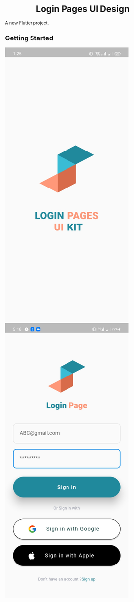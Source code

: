 <h1 align='center'>Login  Pages UI Design</h1>
A new Flutter project.

## Getting Started

<p align='left'>
<img src="design_screenshots/splashscreen.jpg" alt='Home Screen image' width='400' />
<img src="design_screenshots/loginscreen1.jpg" alt='Home Screen image' width='400' />
  </p>
